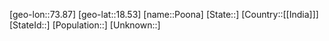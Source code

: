﻿---
location: [18.53,73.87]
type: City
SpocWebEntityId: 33455
isDeleted: false
confidential: public
tags:
- geo/City

---

[geo-lon::73.87]
[geo-lat::18.53]
[name::Poona]
[State::]
[Country::[[India]]]
[StateId::]
[Population::]
[Unknown::]


